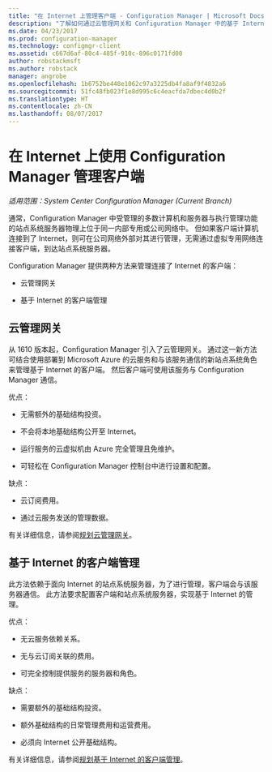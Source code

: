 ```yaml
---
title: "在 Internet 上管理客户端 - Configuration Manager | Microsoft Docs"
description: "了解如何通过云管理网关和 Configuration Manager 中的基于 Internet 的客户端管理来管理客户端。"
ms.date: 04/23/2017
ms.prod: configuration-manager
ms.technology: configmgr-client
ms.assetid: c667d6af-80c4-485f-910c-896c0171fd00
author: robstackmsft
ms.author: robstack
manager: angrobe
ms.openlocfilehash: 1b6752be448e1062c97a3225db4fa8af9f4832a6
ms.sourcegitcommit: 51fc48fb023f1e8d995c6c4eacfda7dbec4d0b2f
ms.translationtype: HT
ms.contentlocale: zh-CN
ms.lasthandoff: 08/07/2017
---
```

# <a name="manage-clients-on-the-internet-with-configuration-manager"></a>在 Internet 上使用 Configuration Manager 管理客户端

*适用范围：System Center Configuration Manager (Current Branch)*

通常，Configuration Manager 中受管理的多数计算机和服务器与执行管理功能的站点系统服务器物理上位于同一内部专用或公司网络中。 但如果客户端计算机连接到了 Internet，则可在公司网络外部对其进行管理，无需通过虚拟专用网络连接客户端，到达站点系统服务器。

Configuration Manager 提供两种方法来管理连接了 Internet 的客户端：

-   云管理网关

-   基于 Internet 的客户端管理

## <a name="cloud-management-gateway"></a>云管理网关

从 1610 版本起，Configuration Manager 引入了云管理网关。 通过这一新方法可结合使用部署到 Microsoft Azure 的云服务和与该服务通信的新站点系统角色来管理基于 Internet 的客户端。 然后客户端可使用该服务与 Configuration Manager 通信。

优点：

-   无需额外的基础结构投资。

-   不会将本地基础结构公开至 Internet。

-   运行服务的云虚拟机由 Azure 完全管理且免维护。

-   可轻松在 Configuration Manager 控制台中进行设置和配置。

缺点：

-   云订阅费用。

-   通过云服务发送的管理数据。

有关详细信息，请参阅[规划云管理网关](plan-cloud-management-gateway.md)。

## <a name="internet-based-client-management"></a>基于 Internet 的客户端管理

此方法依赖于面向 Internet 的站点系统服务器，为了进行管理，客户端会与该服务器通信。 此方法要求配置客户端和站点系统服务器，实现基于 Internet 的管理。

优点：

-   无云服务依赖关系。

-   无与云订阅关联的费用。

-   可完全控制提供服务的服务器和角色。

缺点：

-   需要额外的基础结构投资。

-   额外基础结构的日常管理费用和运营费用。

-   必须向 Internet 公开基础结构。

有关详细信息，请参阅[规划基于 Internet 的客户端管理](plan-internet-based-client-management.md)。
